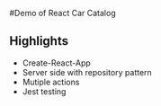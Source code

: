 #Demo of React Car Catalog

## Highlights 
- Create-React-App
- Server side with repository pattern
- Mutiple actions
- Jest testing